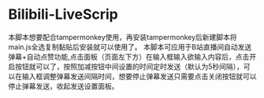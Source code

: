 # Bilibili-LiveScrip
本脚本想要配合tampermonkey使用，再安装tampermonkey后新建脚本将main.js全选复制黏贴后安装就可以使用了。 本脚本可应用于B站直播间自动发送弹幕+自动点赞功能,点击面板（页面左下方）在输入框输入欲输入内容后，点击开启按钮就可以了，按照加减按钮中间设置的时间定时发送（默认为5秒间隔），可以在输入框调整弹幕发送间隔时间，想要停止弹幕发送只需要点击关闭按钮就可以停止弹幕发送，收起发送设置面板。
